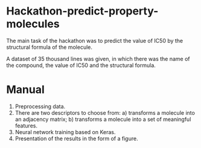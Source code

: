 # Hackathon-predict-property-molecules
The main task of the hackathon was to predict the value of IC50 by the structural formula of the molecule.

A dataset of 35 thousand lines was given, in which there was the name of the compound, the value of IC50 and the structural formula.

# Manual
1) Preprocessing data.
2) There are two descriptors to choose from:
   a) transforms a molecule into an adjacency matrix;
   b) transforms a molecule into a set of meaningful features.
3) Neural network training based on Keras.
4) Presentation of the results in the form of a figure.
